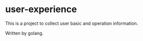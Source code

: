 # user-experience


This is a project to collect user basic and operation information.      

Written by golang.    
